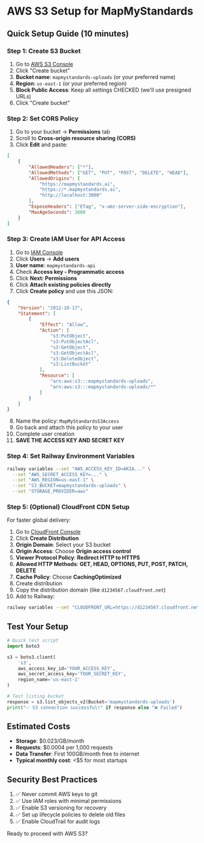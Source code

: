 # AWS S3 Setup for MapMyStandards

## Quick Setup Guide (10 minutes)

### Step 1: Create S3 Bucket

1. Go to [AWS S3 Console](https://console.aws.amazon.com/s3/)
2. Click "Create bucket"
3. **Bucket name**: `mapmystandards-uploads` (or your preferred name)
4. **Region**: `us-east-1` (or your preferred region)
5. **Block Public Access**: Keep all settings CHECKED (we'll use presigned URLs)
6. Click "Create bucket"

### Step 2: Set CORS Policy

1. Go to your bucket → **Permissions** tab
2. Scroll to **Cross-origin resource sharing (CORS)**
3. Click **Edit** and paste:

```json
[
    {
        "AllowedHeaders": ["*"],
        "AllowedMethods": ["GET", "PUT", "POST", "DELETE", "HEAD"],
        "AllowedOrigins": [
            "https://mapmystandards.ai",
            "https://*.mapmystandards.ai",
            "http://localhost:3000"
        ],
        "ExposeHeaders": ["ETag", "x-amz-server-side-encryption"],
        "MaxAgeSeconds": 3600
    }
]
```

### Step 3: Create IAM User for API Access

1. Go to [IAM Console](https://console.aws.amazon.com/iam/)
2. Click **Users** → **Add users**
3. **User name**: `mapmystandards-api`
4. Check **Access key - Programmatic access**
5. Click **Next: Permissions**
6. Click **Attach existing policies directly**
7. Click **Create policy** and use this JSON:

```json
{
    "Version": "2012-10-17",
    "Statement": [
        {
            "Effect": "Allow",
            "Action": [
                "s3:PutObject",
                "s3:PutObjectAcl",
                "s3:GetObject",
                "s3:GetObjectAcl",
                "s3:DeleteObject",
                "s3:ListBucket"
            ],
            "Resource": [
                "arn:aws:s3:::mapmystandards-uploads",
                "arn:aws:s3:::mapmystandards-uploads/*"
            ]
        }
    ]
}
```

8. Name the policy: `MapMyStandardsS3Access`
9. Go back and attach this policy to your user
10. Complete user creation
11. **SAVE THE ACCESS KEY AND SECRET KEY**

### Step 4: Set Railway Environment Variables

```bash
railway variables --set "AWS_ACCESS_KEY_ID=AKIA..." \
  --set "AWS_SECRET_ACCESS_KEY=..." \
  --set "AWS_REGION=us-east-1" \
  --set "S3_BUCKET=mapmystandards-uploads" \
  --set "STORAGE_PROVIDER=aws"
```

### Step 5: (Optional) CloudFront CDN Setup

For faster global delivery:

1. Go to [CloudFront Console](https://console.aws.amazon.com/cloudfront/)
2. Click **Create Distribution**
3. **Origin Domain**: Select your S3 bucket
4. **Origin Access**: Choose **Origin access control**
5. **Viewer Protocol Policy**: **Redirect HTTP to HTTPS**
6. **Allowed HTTP Methods**: **GET, HEAD, OPTIONS, PUT, POST, PATCH, DELETE**
7. **Cache Policy**: Choose **CachingOptimized**
8. Create distribution
9. Copy the distribution domain (like `d1234567.cloudfront.net`)
10. Add to Railway:

```bash
railway variables --set "CLOUDFRONT_URL=https://d1234567.cloudfront.net"
```

## Test Your Setup

```python
# Quick test script
import boto3

s3 = boto3.client(
    's3',
    aws_access_key_id='YOUR_ACCESS_KEY',
    aws_secret_access_key='YOUR_SECRET_KEY',
    region_name='us-east-1'
)

# Test listing bucket
response = s3.list_objects_v2(Bucket='mapmystandards-uploads')
print("✅ S3 connection successful!" if response else "❌ Failed")
```

## Estimated Costs

- **Storage**: $0.023/GB/month
- **Requests**: $0.0004 per 1,000 requests  
- **Data Transfer**: First 100GB/month free to internet
- **Typical monthly cost**: <$5 for most startups

## Security Best Practices

1. ✅ Never commit AWS keys to git
2. ✅ Use IAM roles with minimal permissions
3. ✅ Enable S3 versioning for recovery
4. ✅ Set up lifecycle policies to delete old files
5. ✅ Enable CloudTrail for audit logs

Ready to proceed with AWS S3?